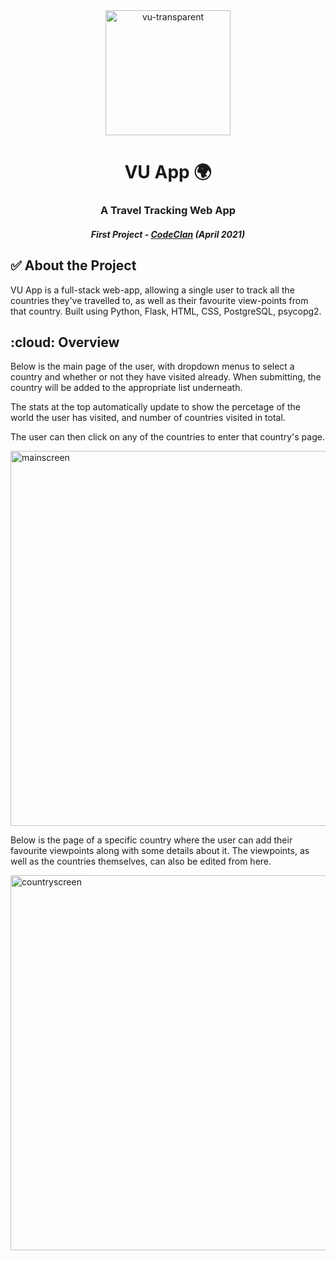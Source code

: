 <div align="center">
  <a href="https://ibb.co/KL5WYs9"><img height="200" width="auto" src="https://i.ibb.co/Sd6B2mK/vu-transparent.png" alt="vu-transparent" border="0"></a>
</div>

<b><h1 align='center'> VU App 🌍 </h1></b>

<h3 align='center'> A Travel Tracking Web App </h3>

<h5 align="center"> First Project - <a href="https://codeclan.com/">CodeClan</a> (April 2021) </h5>

<!-- ABOUT THE PROJECT -->
<h2 id="about-the-project"> ✅ About the Project</h2>

VU App is a full-stack web-app, allowing a single user to track all the countries they've travelled to, as well as their favourite view-points from that country. 
Built using Python, Flask, HTML, CSS, PostgreSQL, psycopg2.

<!-- OVERVIEW -->
<h2 id="overview"> :cloud: Overview</h2>

Below is the main page of the user, with dropdown menus to select a country and whether or not they have visited already. When submitting, the country will be added to the appropriate list underneath. 

The stats at the top automatically update to show the percetage of the world the user has visited, and number of countries visited in total. 

The user can then click on any of the countries to enter that country's page.

<img width="600" height="auto" alt="mainscreen" src="https://user-images.githubusercontent.com/76786476/122688131-64f5b280-d212-11eb-8e1a-c0ec03d0b284.png">

Below is the page of a specific country where the user can add their favourite viewpoints along with some details about it. The viewpoints, as well as the countries themselves, can also be edited from here. 

<img width="600" height="auto" alt="countryscreen" src="https://user-images.githubusercontent.com/76786476/122688133-67580c80-d212-11eb-86d6-a4bb7b331842.png">
